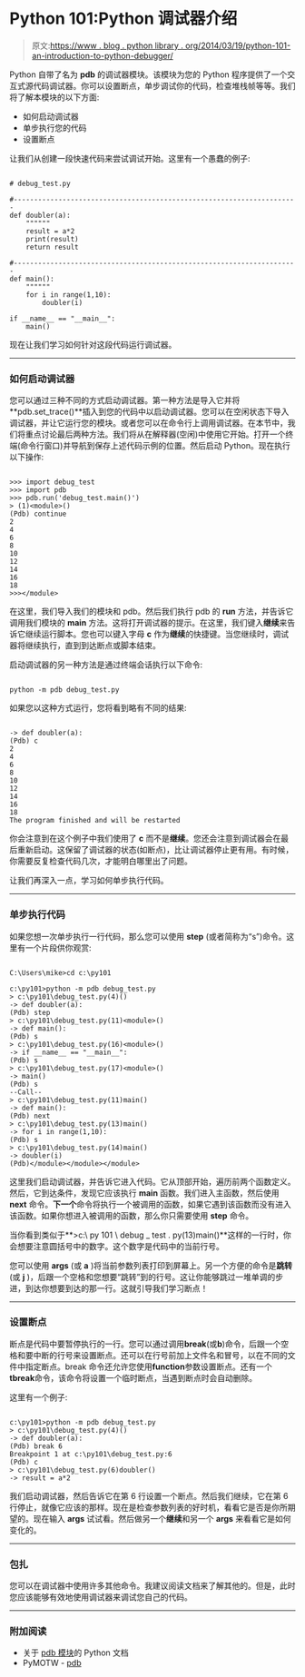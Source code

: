 # Python 101:Python 调试器介绍

> 原文:[https://www . blog . python library . org/2014/03/19/python-101-an-introduction-to-python-debugger/](https://www.blog.pythonlibrary.org/2014/03/19/pytho-101-an-introduction-to-pythons-debugger/)

Python 自带了名为 **pdb** 的调试器模块。该模块为您的 Python 程序提供了一个交互式源代码调试器。你可以设置断点，单步调试你的代码，检查堆栈帧等等。我们将了解本模块的以下方面:

*   如何启动调试器
*   单步执行您的代码
*   设置断点

让我们从创建一段快速代码来尝试调试开始。这里有一个愚蠢的例子:

```

# debug_test.py

#----------------------------------------------------------------------
def doubler(a):
    """"""
    result = a*2
    print(result)
    return result

#----------------------------------------------------------------------
def main():
    """"""
    for i in range(1,10):
        doubler(i)

if __name__ == "__main__":
    main()

```

现在让我们学习如何针对这段代码运行调试器。

* * *

### 如何启动调试器

您可以通过三种不同的方式启动调试器。第一种方法是导入它并将**pdb.set_trace()**插入到您的代码中以启动调试器。您可以在空闲状态下导入调试器，并让它运行您的模块。或者您可以在命令行上调用调试器。在本节中，我们将重点讨论最后两种方法。我们将从在解释器(空闲)中使用它开始。打开一个终端(命令行窗口)并导航到保存上述代码示例的位置。然后启动 Python。现在执行以下操作:

```

>>> import debug_test
>>> import pdb
>>> pdb.run('debug_test.main()')
> (1)<module>()
(Pdb) continue
2
4
6
8
10
12
14
16
18
>>></module> 
```

在这里，我们导入我们的模块和 pdb。然后我们执行 pdb 的 **run** 方法，并告诉它调用我们模块的 **main** 方法。这将打开调试器的提示。在这里，我们键入**继续**来告诉它继续运行脚本。您也可以键入字母 **c** 作为**继续**的快捷键。当您继续时，调试器将继续执行，直到到达断点或脚本结束。

启动调试器的另一种方法是通过终端会话执行以下命令:

```

python -m pdb debug_test.py

```

如果您以这种方式运行，您将看到略有不同的结果:

```

-> def doubler(a):
(Pdb) c
2
4
6
8
10
12
14
16
18
The program finished and will be restarted

```

你会注意到在这个例子中我们使用了 **c** 而不是**继续**。您还会注意到调试器会在最后重新启动。这保留了调试器的状态(如断点)，比让调试器停止更有用。有时候，你需要反复检查代码几次，才能明白哪里出了问题。

让我们再深入一点，学习如何单步执行代码。

* * *

### 单步执行代码

如果您想一次单步执行一行代码，那么您可以使用 **step** (或者简称为“s”)命令。这里有一个片段供你观赏:

```

C:\Users\mike>cd c:\py101

c:\py101>python -m pdb debug_test.py
> c:\py101\debug_test.py(4)()
-> def doubler(a):
(Pdb) step
> c:\py101\debug_test.py(11)<module>()
-> def main():
(Pdb) s
> c:\py101\debug_test.py(16)<module>()
-> if __name__ == "__main__":
(Pdb) s
> c:\py101\debug_test.py(17)<module>()
-> main()
(Pdb) s
--Call--
> c:\py101\debug_test.py(11)main()
-> def main():
(Pdb) next
> c:\py101\debug_test.py(13)main()
-> for i in range(1,10):
(Pdb) s
> c:\py101\debug_test.py(14)main()
-> doubler(i)
(Pdb)</module></module></module> 
```

这里我们启动调试器，并告诉它进入代码。它从顶部开始，遍历前两个函数定义。然后，它到达条件，发现它应该执行 **main** 函数。我们进入主函数，然后使用 **next** 命令。**下一个**命令将执行一个被调用的函数，如果它遇到该函数而没有进入该函数。如果你想进入被调用的函数，那么你只需要使用 **step** 命令。

当你看到类似于**>c:\ py 101 \ debug _ test . py(13)main()**这样的一行时，你会想要注意圆括号中的数字。这个数字是代码中的当前行号。

您可以使用 **args** (或 **a** )将当前参数列表打印到屏幕上。另一个方便的命令是**跳转**(或 **j** )，后跟一个空格和您想要“跳转”到的行号。这让你能够跳过一堆单调的步进，到达你想要到达的那一行。这就引导我们学习断点！

* * *

### 设置断点

断点是代码中要暂停执行的一行。您可以通过调用**break**(或**b**)命令，后跟一个空格和要中断的行号来设置断点。还可以在行号前加上文件名和冒号，以在不同的文件中指定断点。break 命令还允许您使用**function**参数设置断点。还有一个**tbreak**命令，该命令将设置一个临时断点，当遇到断点时会自动删除。

这里有一个例子:

```

c:\py101>python -m pdb debug_test.py
> c:\py101\debug_test.py(4)()
-> def doubler(a):
(Pdb) break 6
Breakpoint 1 at c:\py101\debug_test.py:6
(Pdb) c
> c:\py101\debug_test.py(6)doubler()
-> result = a*2 
```

我们启动调试器，然后告诉它在第 6 行设置一个断点。然后我们继续，它在第 6 行停止，就像它应该的那样。现在是检查参数列表的好时机，看看它是否是你所期望的。现在输入 **args** 试试看。然后做另一个**继续**和另一个 **args** 来看看它是如何变化的。

* * *

### 包扎

您可以在调试器中使用许多其他命令。我建议阅读文档来了解其他的。但是，此时您应该能够有效地使用调试器来调试您自己的代码。

* * *

### 附加阅读

*   关于 [pdb 模块](http://docs.python.org/2.7/library/pdb.html)的 Python 文档
*   PyMOTW - [pdb](http://pymotw.com/2/pdb/)